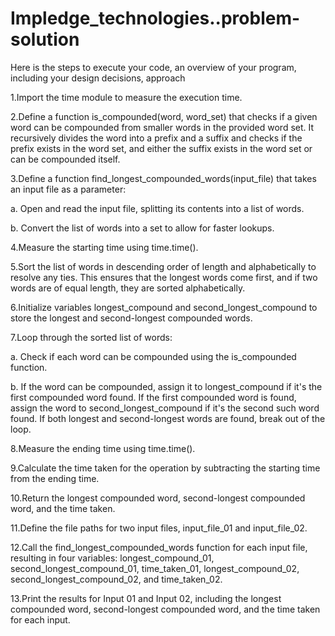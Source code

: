 # Impledge_technologies..problem-solution

Here is the steps to execute your code, an overview of your program, including your design 
decisions, approach

1.Import the time module to measure the execution time.

2.Define a function is_compounded(word, word_set) that checks if a given word can be compounded from smaller words in the provided word set. It recursively divides 
  the word into a prefix and a suffix and checks if the prefix exists in the word set, and either the suffix exists in the word set or can be compounded itself.

3.Define a function find_longest_compounded_words(input_file) that takes an input file as a parameter:
  
  a. Open and read the input file, splitting its contents into a list of words.
  
  b. Convert the list of words into a set to allow for faster lookups.

4.Measure the starting time using time.time().

5.Sort the list of words in descending order of length and alphabetically to resolve any ties. This ensures that the longest words come first, and if two words are 
  of equal length, they are sorted alphabetically.

6.Initialize variables longest_compound and second_longest_compound to store the longest and second-longest compounded words.

7.Loop through the sorted list of words:
  
  a. Check if each word can be compounded using the is_compounded function.
  
  b. If the word can be compounded, assign it to longest_compound if it's the first compounded word found. If the first compounded word is found, assign the word 
     to second_longest_compound if it's the second such word found. If both longest and second-longest words are found, break out of the loop.

8.Measure the ending time using time.time().

9.Calculate the time taken for the operation by subtracting the starting time from the ending time.

10.Return the longest compounded word, second-longest compounded word, and the time taken.

11.Define the file paths for two input files, input_file_01 and input_file_02.

12.Call the find_longest_compounded_words function for each input file, resulting in four variables: longest_compound_01, second_longest_compound_01, time_taken_01, longest_compound_02, second_longest_compound_02, and time_taken_02.

13.Print the results for Input 01 and Input 02, including the longest compounded word, second-longest compounded word, and the time taken for each input.
